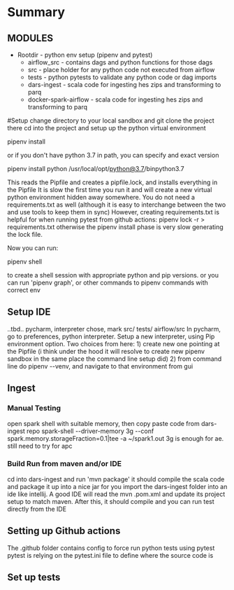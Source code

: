 # Summary
## MODULES
* Rootdir - python env setup (pipenv and pytest)
    * airflow_src - contains dags and python functions for those dags
    * src - place holder for any python code not executed from airflow
    * tests - python pytests to validate any python code or dag imports
    * dars-ingest - scala code for ingesting hes zips and transforming to parq
    * docker-spark-airflow - scala code for ingesting hes zips and transforming to parq


#Setup
change directory to your local sandbox and git clone the project there
cd into the project and setup up the python virtual environment

 pipenv install 
  
  or if you don't have python 3.7 in path, you can specify and exact version
 
 pipenv install python /usr/local/opt/python@3.7/binpython3.7

This reads the Pipfile and creates a pipfile.lock, and installs everything in the Pipfile
It is slow the first time you run it and will create a new virtual python environment hidden away somewhere. 
You do not need a requirements.txt as well (although it is easy to interchange between the two and use tools to keep them in sync)
However, creating requirements.txt is helpful for when running pytest from github actions: pipenv lock -r > requirements.txt
otherwise the pipenv install phase is very slow generating the lock file.

Now you can run:
 
  pipenv shell
   
to create a shell session with appropriate python and pip versions. 
or you can run 'pipenv graph', or other commands to pipenv commands with correct env

## Setup IDE
..tbd.. pycharm, interpreter chose, mark src/ tests/ airflow/src
In pycharm, go to preferences, python interpreter. Setup a new interpreter,
using Pip environment option. Two choices from here: 1) create new one pointing
at the Pipfile (i think under the hood it will resolve to create new pipenv sandbox 
in the same place the command line setup did) 2) from command line do pipenv --venv, and
navigate to that environment from gui

## Ingest
### Manual Testing
open spark shell with suitable memory, then copy paste code from dars-ingest repo
spark-shell --driver-memory 3g --conf spark.memory.storageFraction=0.1|tee -a ~/spark1.out
3g is enough for ae. still need to try for apc

### Build Run from maven and/or IDE
cd into dars-ingest and run 'mvn package'
it should compile the scala code and package it up into a nice jar for you
import the dars-ingest folder into an ide like intellij.
A good IDE will read the mvn .pom.xml and update its project setup to match maven. 
After this, it should compile and you can run test directly from the IDE


## Setting up Github actions
The .github folder contains config to force run python tests using pytest
pytest is relying on the pytest.ini file to define where the source code is

## Set up tests

